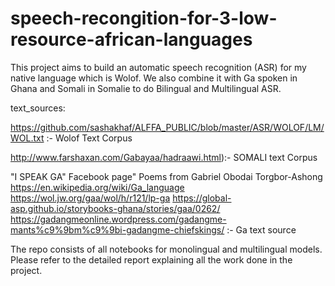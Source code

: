# speech-recongition-for-3-low-resource-african-languages

This project aims to build an automatic speech recognition (ASR) for my native language which is Wolof. We also combine it with Ga spoken in Ghana and Somali in Somalie to do Bilingual and Multilingual ASR.

text_sources:

https://github.com/sashakhaf/ALFFA_PUBLIC/blob/master/ASR/WOLOF/LM/WOL.txt :- Wolof Text Corpus

http://www.farshaxan.com/Gabayaa/hadraawi.html):- SOMALI text Corpus

"I SPEAK GA" Facebook page" Poems from Gabriel Obodai Torgbor-Ashong https://en.wikipedia.org/wiki/Ga_language https://wol.jw.org/gaa/wol/h/r121/lp-ga https://global-asp.github.io/storybooks-ghana/stories/gaa/0262/ https://gadangmeonline.wordpress.com/gadangme-mants%c9%9bm%c9%9bi-gadangme-chiefskings/ :- Ga text source 

The repo consists of all notebooks for monolingual and multilingual models. Please refer to the detailed report explaining all the work done in the project.
